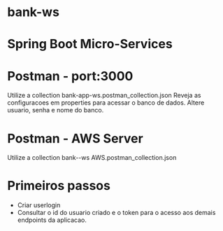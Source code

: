# bank-ws
# Spring Boot Micro-Services

# Postman - port:3000
Utilize a collection bank-app-ws.postman_collection.json
Reveja as configuracoes em properties para acessar o banco de dados.
Altere usuario, senha e nome do banco.

# Postman - AWS Server
Utilize a collection bank--ws AWS.postman_collection.json

# Primeiros passos
- Criar userlogin
- Consultar o id do usuario criado e o token para o acesso aos demais endpoints da aplicacao.
